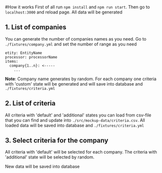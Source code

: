 #How it works
First of all run `npm install` and `npm run start`. Then go to `localhost:3000` and reload page. All data will be 
generated

## 1. List of companies
You can generate the number of companies names as you need.
Go to `./fixtures/company.yml` and set the number of range as you need
```
etity: EntityName
processor: processorName
items:
  company{1..n}: <-----
    ...
```
**Note**:
Company name generates by random.
For each company one criteria with 'custom' state will be generated and will save into database and 
`./fixtures/criteria.yml`

## 2. List of criteria
All criteria with 'default' and 'additional' states you can load from csv-file that you can find and update into 
`./src/mockup-data/criteria.csv`. All loaded data will be saved into database and `./fixtures/criteria.yml`

## 3. Select criteria for the company
All criteria with 'default' will be selected for each company.
The criteria with 'additional' state will be selected by random.

New data will be saved into database
